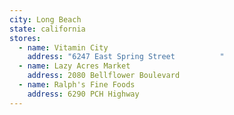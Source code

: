 ```yaml
---
city: Long Beach
state: california
stores:
  - name: Vitamin City
    address: "6247 East Spring Street          "
  - name: Lazy Acres Market
    address: 2080 Bellflower Boulevard
  - name: Ralph's Fine Foods
    address: 6290 PCH Highway
---
```

